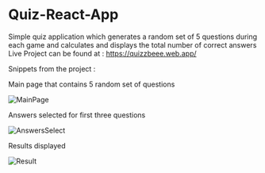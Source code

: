 # Quiz-React-App
Simple quiz application which generates a random set of 5 questions during each game and calculates and displays the total number of correct answers
Live Project can be found at : https://quizzbeee.web.app/

Snippets from the project :

Main page that contains 5 random set of questions 

![MainPage](https://user-images.githubusercontent.com/72298689/161800918-e8fae3c7-9297-41cc-a220-4400b3632690.png)

Answers selected for first three questions

![AnswersSelect](https://user-images.githubusercontent.com/72298689/161800935-6c6f75bb-91da-4ea0-8f2b-a7a34ccb48b0.png)

Results displayed

![Result](https://user-images.githubusercontent.com/72298689/161801005-f676fbcc-4e9a-4594-ab46-aecc54268113.png)

